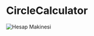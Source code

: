 # CircleCalculator
![Hesap Makinesi](https://user-images.githubusercontent.com/100478615/196562275-96fddbcb-71ee-4d00-a0e0-bdce4c3ab17e.png)
